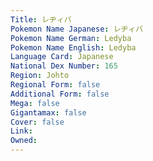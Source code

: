 ```yaml
---
﻿Title: レヂィバ
Pokemon Name Japanese: レヂィバ
Pokemon Name German: Ledyba
Pokemon Name English: Ledyba
Language Card: Japanese
National Dex Number: 165
Region: Johto
Regional Form: false
Additional Form: false
Mega: false
Gigantamax: false
Cover: false
Link: 
Owned: 
---
```

